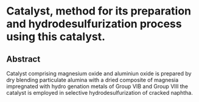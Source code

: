 # Catalyst, method for its preparation and hydrodesulfurization process using this catalyst.

## Abstract
Catalyst comprising magnesium oxide and aluminiun oxide is prepared by dry blending particulate alumina with a dried composite of magnesia impregnated with hydro genation metals of Group VIB and Group VIII the catalyst is employed in selective hydrodesulfurization of cracked naphtha.